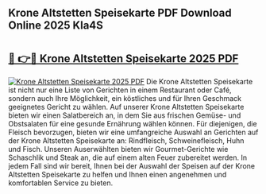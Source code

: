 ## Krone Altstetten Speisekarte PDF Download Online 2025 Kla4S

# <h2><a href="http://gc6jc9.nevu.top/?p=Krone+Altstetten+Speisekarte">🔗 👉🔴 Krone Altstetten Speisekarte 2025 PDF</a></h2>

[![Krone Altstetten Speisekarte 2025 PDF](https://i.imgur.com/dBaPXMq.png)](http://gc6jc9.nevu.top/?p=Krone+Altstetten+Speisekarte)
Die Krone Altstetten Speisekarte ist nicht nur eine Liste von Gerichten in einem Restaurant oder Café, sondern auch Ihre Möglichkeit, ein köstliches und für Ihren Geschmack geeignetes Gericht zu wählen. Auf unserer Krone Altstetten Speisekarte bieten wir einen Salatbereich an, in dem Sie aus frischen Gemüse- und Obstsalaten für eine gesunde Ernährung wählen können. Für diejenigen, die Fleisch bevorzugen, bieten wir eine umfangreiche Auswahl an Gerichten auf der Krone Altstetten Speisekarte an: Rindfleisch, Schweinefleisch, Huhn und Fisch. Unseren Auserwählten bieten wir Gourmet-Gerichte wie Schaschlik und Steak an, die auf einem alten Feuer zubereitet werden. In jedem Fall sind wir bereit, Ihnen bei der Auswahl der Speisen auf der Krone Altstetten Speisekarte zu helfen und Ihnen einen angenehmen und komfortablen Service zu bieten.
